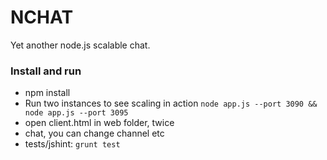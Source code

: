 # NCHAT #

Yet another node.js scalable chat.

### Install and run ###

* npm install
* Run two instances to see scaling in action `node app.js --port 3090 && node app.js --port 3095`
* open client.html in web folder, twice
* chat, you can change channel etc
* tests/jshint: `grunt test`
